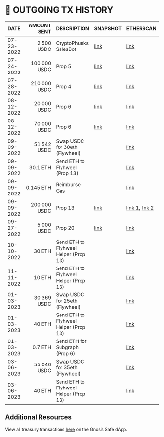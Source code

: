 # 💸 OUTGOING TX HISTORY

<table><thead><tr><th>DATE</th><th width="157" align="right">AMOUNT SENT</th><th>DESCRIPTION</th><th>SNAPSHOT</th><th>ETHERSCAN</th></tr></thead><tbody><tr><td>07-23-2022</td><td align="right">2,500 USDC</td><td>CryptoPhunks SalesBot</td><td><a href="https://snapshot.org/#/choppervault.eth/proposal/0xf0f52d964d9e08be7367f0dd068d74bb0b7cd7549751c4908c94c53c6f7c78b1">link</a></td><td><a href="https://etherscan.io/tx/0x554574b41f80ee6a5a35fd311c2c93785bc54eaa78ff0719bcf9c8e06a56fc9e">link</a></td></tr><tr><td>07-24-2022</td><td align="right">100,000 USDC</td><td>Prop 5</td><td><a href="https://snapshot.org/#/choppervault.eth/proposal/0x3051464a343dca2ea791fcbcbb4053fbe0ce59e74ebdb0be499bd3fd0a07e680">link</a></td><td><a href="https://etherscan.io/tx/0x8edb97dbcc7e978a76935ba4bac425a8c014948baab3ea76a70e3a0f3c2dde71">link</a></td></tr><tr><td>07-28-2022</td><td align="right">210,000 USDC</td><td>Prop 4</td><td><a href="https://snapshot.org/#/choppervault.eth/proposal/0x3f58fe4b57fe01a6283448f765747f5ab9dde3017af658abe7301806f95db9d6">link</a></td><td><a href="https://etherscan.io/tx/0xa3f0f97c5d5c7f31942bc92137c79f2c61f57dba7a4f74f779a5972879255614">link</a></td></tr><tr><td>08-12-2022</td><td align="right">20,000 USDC</td><td>Prop 6</td><td><a href="https://snapshot.org/#/choppervault.eth/proposal/0xe285dffcb2734deac18a3682288ce157a4c67899102123eb312c1def1759a9db">link</a></td><td><a href="https://etherscan.io/tx/0x440af4138dd04a9c5378cf82c2a446e32575f586e0fc2a5bc268b52381e53bff">link</a></td></tr><tr><td>08-12-2022</td><td align="right">70,000 USDC</td><td>Prop 6</td><td><a href="https://snapshot.org/#/choppervault.eth/proposal/0xe285dffcb2734deac18a3682288ce157a4c67899102123eb312c1def1759a9db">link</a></td><td><a href="https://etherscan.io/tx/0x3d08916e0bd4174e0e70a828a650f0fdd26b63b8048513a3f0d1f974af7e1548">link</a></td></tr><tr><td>09-09-2022</td><td align="right">51,542 USDC</td><td>Swap USDC for 30eth (Flywheel)</td><td></td><td><a href="https://etherscan.io/tx/0x7f260477d3cf89162c7f25cc3ded5aec0d1db54062b759ae012eda3ee57c9333">link</a></td></tr><tr><td>09-09-2022</td><td align="right">30.1 ETH</td><td>Send ETH to Flyhweel (Prop 13)</td><td></td><td><a href="https://etherscan.io/tx/0x2eace95c42581a154af5fbabc0ab57d899d6e9984295b5c9189e5fd5cb023fc8">link</a></td></tr><tr><td>09-09-2022</td><td align="right">0.145 ETH</td><td>Reimburse Gas</td><td></td><td><a href="https://etherscan.io/tx/0xeff6110eeefecf677393ed3bbdfca2951e64d0452a69e34042f853bda0969ab1">link</a></td></tr><tr><td>09-09-2022</td><td align="right">200,000 USDC</td><td>Prop 13</td><td><a href="https://snapshot.org/#/choppervault.eth/proposal/0x3cb1be6a74d81f00f46e59495b09bf2d8a4ed678c143b6ca1be8b0f67cd939b3">link</a></td><td><a href="https://etherscan.io/tx/0x16b3f5a91534f896470daa94e0fe8b61cfe7f97226cd29314dec9056354ca624">link 1</a>, <a href="https://etherscan.io/tx/0xa891338d19dd84db19ff23fd2b03d52a2a3afb21e80853271b2645f8e546ede3">link 2</a></td></tr><tr><td>09-27-2022</td><td align="right">5,000 USDC</td><td>Prop 20</td><td><a href="https://snapshot.org/#/choppervault.eth/proposal/0x2a22e33a87a3756d59aeae61440fc9ee9868483b75bac2bceb91d3676ee967ab">link</a></td><td><a href="https://etherscan.io/tx/0x958da18304e873c0ca0d0ec28548d2277970c3d97bca3ba15b72c8f0528ca0f7">link</a></td></tr><tr><td>10-10-2022</td><td align="right">30 ETH</td><td>Send ETH to Flyhweel Helper (Prop 13)</td><td></td><td><a href="https://etherscan.io/tx/0x437902794749e45608d300801c1848d1181bce014d0db1f99f6c23e7c7ae50e6">link</a></td></tr><tr><td>11-11-2022</td><td align="right">10 ETH</td><td>Send ETH to Flyhweel Helper (Prop 13)</td><td></td><td><a href="https://etherscan.io/tx/0x986d334e228eb8742efe40d352028a47ebb9f2768a7f788396dc3e0fec529b01">link</a></td></tr><tr><td>01-03-2023</td><td align="right">30,369 USDC</td><td>Swap USDC for 25eth (Flywheel)</td><td></td><td><a href="https://etherscan.io/tx/0x5a8adae643875f4193570335162cbad763c7d0f0d32d187ae59ee7690c7714fc">link</a></td></tr><tr><td>01-03-2023</td><td align="right">40 ETH</td><td>Send ETH to Flyhweel Helper (Prop 13)</td><td></td><td><a href="https://etherscan.io/tx/0x758f4df01d9d48e41c736aa66db024546ef4abed00d661c890276b829aa0e02b">link</a></td></tr><tr><td>01-03-2023</td><td align="right">0.7 ETH</td><td>Send ETH for Subgraph (Prop 6)</td><td></td><td><a href="https://etherscan.io/tx/0x758f4df01d9d48e41c736aa66db024546ef4abed00d661c890276b829aa0e02b">link</a></td></tr><tr><td>03-06-2023</td><td align="right">55,040 USDC</td><td>Swap USDC for 35eth (Flywheel)</td><td></td><td><a href="https://etherscan.io/tx/0x2af898e0881e233c5991b2496916a7b3763a9d5f9eb22aac584b8862b6cae52e">link</a></td></tr><tr><td>03-06-2023</td><td align="right">40 ETH</td><td>Send ETH to Flyhweel Helper (Prop 13)</td><td></td><td><a href="https://etherscan.io/tx/0xc1e7eee3e4205f76c963b9995cc56c3d5dc434d549f953017cdd1915769f98d0">link</a></td></tr></tbody></table>

## Additional Resources

View all treasury transactions [here](https://app.safe.global/transactions/history?safe=eth:0x61f874551c69f0E40c9f55219107B408C989aDEc) on the Gnosis Safe dApp.
